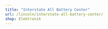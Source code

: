 ```yaml
---
title: "Interstate All Battery Center"
url: /lincoln/interstate-all-battery-center/
shop: Elektronik
---
```

